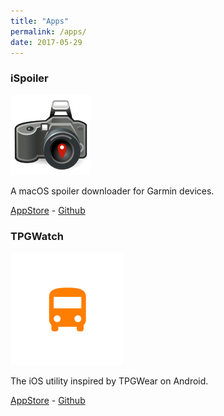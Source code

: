 ```yaml
---
title: "Apps"
permalink: /apps/
date: 2017-05-29
---
```

### iSpoiler

![iSpoiler Icon](/assets/images/projects/ispoiler.png)

A macOS spoiler downloader for Garmin devices.

[AppStore](https://itunes.apple.com/fr/app/ispoiler/id1130729704) - [Github](https://github.com/yageek/iSpoiler)

### TPGWatch

![TPGWatch](/assets/images/projects/tpgwatch.png)

The iOS utility inspired by TPGWear on Android.

[AppStore](https://itunes.apple.com/fr/app/tpgwatch/id1134733927) - [Github](https://github.com/yageek/TPGWatch)
